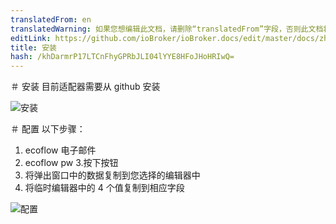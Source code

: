 ```yaml
---
translatedFrom: en
translatedWarning: 如果您想编辑此文档，请删除“translatedFrom”字段，否则此文档将再次自动翻译
editLink: https://github.com/ioBroker/ioBroker.docs/edit/master/docs/zh-cn/adapterref/iobroker.ecoflow-mqtt/doc/en/installation.md
title: 安装
hash: /khDarmrP17LTCnFhyGPRbJLI04lYYE8HFoJHoHRIwQ=
---
```

＃ 安装
目前适配器需要从 github 安装

![安装](../../../../../en/adapterref/iobroker.ecoflow-mqtt/doc/en/install.png)

＃ 配置
以下步骤：

1. ecoflow 电子邮件
2. ecoflow pw
3.按下按钮
4. 将弹出窗口中的数据复制到您选择的编辑器中
5. 将临时编辑器中的 4 个值复制到相应字段

![配置](../../../../../en/adapterref/iobroker.ecoflow-mqtt/doc/en/config.png)